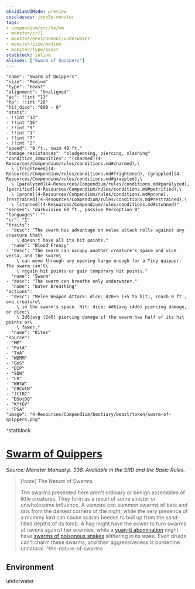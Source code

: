 ```yaml
---
obsidianUIMode: preview
cssclasses: json5e-monster
tags:
- compendium/src/5e/mm
- monster/cr/1
- monster/environment/underwater
- monster/size/medium
- monster/type/beast
statblock: inline
aliases: ["Swarm of Quippers"]
---
```

```statblock
"name": "Swarm of Quippers"
"size": "Medium"
"type": "beast"
"alignment": "Unaligned"
"ac": !!int "13"
"hp": !!int "28"
"hit_dice": "8d8 - 8"
"stats":
- !!int "13"
- !!int "16"
- !!int "9"
- !!int "1"
- !!int "7"
- !!int "2"
"speed": "0 ft., swim 40 ft."
"damage_resistances": "bludgeoning, piercing, slashing"
"condition_immunities": "[charmed](4-Resources/Compendium/rules/conditions.md#charmed),\
  \ [frightened](4-Resources/Compendium/rules/conditions.md#frightened), [grappled](4-Resources/Compendium/rules/conditions.md#grappled),\
  \ [paralyzed](4-Resources/Compendium/rules/conditions.md#paralyzed), [petrified](4-Resources/Compendium/rules/conditions.md#petrified),\
  \ [prone](4-Resources/Compendium/rules/conditions.md#prone), [restrained](4-Resources/Compendium/rules/conditions.md#restrained),\
  \ [stunned](4-Resources/Compendium/rules/conditions.md#stunned)"
"senses": "darkvision 60 ft., passive Perception 8"
"languages": ""
"cr": "1"
"traits":
- "desc": "The swarm has advantage on melee attack rolls against any creature that\
    \ doesn't have all its hit points."
  "name": "Blood Frenzy"
- "desc": "The swarm can occupy another creature's space and vice versa, and the swarm\
    \ can move through any opening large enough for a Tiny quipper. The swarm can't\
    \ regain hit points or gain temporary hit points."
  "name": "Swarm"
- "desc": "The swarm can breathe only underwater."
  "name": "Water Breathing"
"actions":
- "desc": "Melee Weapon Attack: dice: d20+5 (+5 to hit), reach 0 ft., one creature\
    \ in the swarm's space. Hit: dice: 4d6|avg (4d6) piercing damage, or dice:\
    \ 2d6|avg (2d6) piercing damage if the swarm has half of its hit points or\
    \ fewer."
  "name": "Bites"
"source":
- "MM"
- "PotA"
- "ToA"
- "WDMM"
- "GoS"
- "DIP"
- "SDW"
- "LR"
- "WBtW"
- "CRCotN"
- "JttRC"
- "DSotDQ"
- "KftGV"
- "PSA"
"image": "4-Resources/Compendium/bestiary/beast/token/swarm-of-quippers.png"
```
^statblock
# [Swarm of Quippers](4-Resources/Compendium/bestiary/beast/swarm-of-quippers.md)
*Source: Monster Manual p. 338. Available in the SRD and the Basic Rules.*  

> [!note] The Nature of Swarms
> 
> The swarms presented here aren't ordinary or benign assemblies of little creatures. They form as a result of some sinister or unwholesome influence. A vampire can summon swarms of bats and rats from the darkest corners of the night, while the very presence of a mummy lord can cause scarab beetles to boil up from the sand-filled depths of its tomb. A hag might have the power to turn swarms of ravens against her enemies, while a [yuan-ti abomination](4-Resources/Compendium/bestiary/monstrosity/yuan-ti-abomination.md) might have [swarms of poisonous snakes](4-Resources/Compendium/bestiary/beast/swarm-of-poisonous-snakes.md) slithering in its wake. Even druids can't charm these swarms, and their aggressiveness is borderline unnatural.
^the-nature-of-swarms



## Environment

underwater